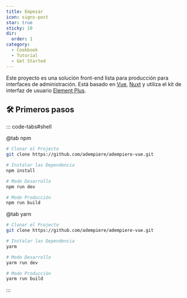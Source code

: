 ```yaml
---
title: Empezar
icon: signs-post
star: true
sticky: 10
dir:
  order: 1
category:
  - Cookbook
  - Tutorial
  - Get Started
---
```



Este proyecto es una solución front-end lista para producción para interfaces de administración. Está basado en [Vue](https://vuejs.org/), [Nuxt](https://nuxt.com/) y utiliza el kit de interfaz de usuario [Element Plus](https://element-plus.org/).

## 🛠 Primeros pasos

::: code-tabs#shell

@tab npm

```bash
# Clonar el Projecto
git clone https://github.com/adempiere/adempiere-vue.git

# Instalar las Dependencia
npm install

# Modo Desarrollo
npm run dev

# Modo Producción
npm run build
```

@tab yarn

```bash
# Clonar el Projecto
git clone https://github.com/adempiere/adempiere-vue.git

# Instalar las Dependencia
yarm

# Modo Desarrollo
yarm run dev

# Modo Producción
yarm run build
```
:::
